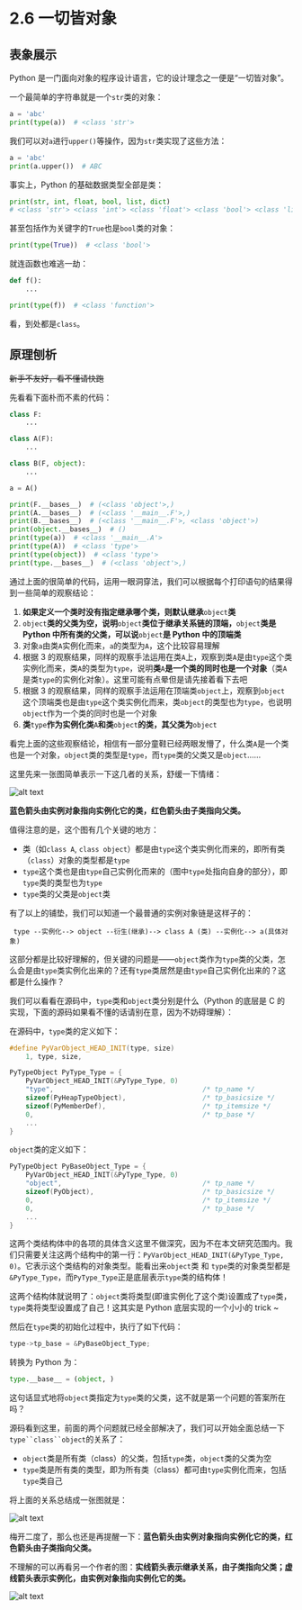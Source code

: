 # 2.6 一切皆对象

## 表象展示

Python 是一门面向对象的程序设计语言，它的设计理念之一便是“一切皆对象”。

一个最简单的字符串就是一个`str`类的对象：

```python
a = 'abc'
print(type(a))  # <class 'str'>
```

我们可以对`a`进行`upper()`等操作，因为`str`类实现了这些方法：

```python
a = 'abc'
print(a.upper())  # ABC
```

事实上，Python 的基础数据类型全部是类：

```python
print(str, int, float, bool, list, dict)
# <class 'str'> <class 'int'> <class 'float'> <class 'bool'> <class 'list'> <class 'dict'>
```

甚至包括作为关键字的`True`也是`bool`类的对象：

```python
print(type(True))  # <class 'bool'>
```

就连函数也难逃一劫：

```python
def f():
    ...

print(type(f))  # <class 'function'>
```

看，到处都是`class`。

## 原理刨析

~~新手不友好，看不懂请快跑~~

先看看下面朴而不素的代码：

```python
class F:
    ...

class A(F):
    ...

class B(F, object):
    ...

a = A()

print(F.__bases__)  # (<class 'object'>,)
print(A.__bases__)  # (<class '__main__.F'>,)
print(B.__bases__)  # (<class '__main__.F'>, <class 'object'>)
print(object.__bases__)  # ()
print(type(a))  # <class '__main__.A'>
print(type(A))  # <class 'type'>
print(type(object))  # <class 'type'>
print(type.__bases__)  # (<class 'object'>,)
```

通过上面的很简单的代码，运用一眼洞穿法，我们可以根据每个打印语句的结果得到一些简单的观察结论：

1. **如果定义一个类时没有指定继承哪个类，则默认继承**`object`**类**
1. `object`**类的父类为空，说明**`object`**类位于继承关系链的顶端，**`object`**类是 Python 中所有类的父类，可以说**`object`**是 Python 中的顶端类**
1. 对象`a`由类`A`实例化而来，`a`的类型为`A`，这个比较容易理解
1. 根据 3 的观察结果，同样的观察手法运用在类`A`上，观察到类`A`是由`type`这个类实例化而来，类`A`的类型为`type`，说明**类**`A`**是一个类的同时也是一个对象**（类`A`是类`type`的实例化对象）。这里可能有点晕但是请先接着看下去吧
1. 根据 3 的观察结果，同样的观察手法运用在顶端类`object`上，观察到`object`这个顶端类也是由`type`这个类实例化而来，类`object`的类型也为`type`，也说明`object`作为一个类的同时也是一个对象
1. **类**`type`**作为实例化类**`A`**和类**`object`**的类，其父类为**`object`

看完上面的这些观察结论，相信有一部分童鞋已经两眼发懵了，什么类`A`是一个类也是一个对象，`object`类的类型是`type`，而`type`类的父类又是`object`……

这里先来一张图简单表示一下这几者的关系，舒缓一下情绪：

![alt text](images/image-3.png)

**蓝色箭头由实例对象指向实例化它的类，红色箭头由子类指向父类。**

值得注意的是，这个图有几个关键的地方：

- 类（如`class A`, `class object`）都是由`type`这个类实例化而来的，即所有类（`class`）对象的类型都是`type`
- `type`这个类也是由`type`自己实例化而来的（图中`type`处指向自身的部分），即`type`类的类型也为`type`
- `type`类的父类是`object`类

有了以上的铺垫，我们可以知道一个最普通的实例对象链是这样子的：

` type --实例化--> object --衍生(继承)--> class A (类) --实例化--> a(具体对象)`

这部分都是比较好理解的，但关键的问题是——`object`类作为`type`类的父类，怎么会是由`type`类实例化出来的？还有`type`类居然是由`type`自己实例化出来的？这都是什么操作？

我们可以看看在源码中，`type`类和`object`类分别是什么（Python 的底层是 C 的实现，下面的源码如果看不懂的话请别在意，因为不妨碍理解）：

在源码中，`type`类的定义如下：

```cpp
#define PyVarObject_HEAD_INIT(type, size)
    1, type, size,

PyTypeObject PyType_Type = {
    PyVarObject_HEAD_INIT(&PyType_Type, 0)
    "type",                                     /* tp_name */
    sizeof(PyHeapTypeObject),                   /* tp_basicsize */
    sizeof(PyMemberDef),                        /* tp_itemsize */
    0,                                          /* tp_base */
    ...
}
```

`object`类的定义如下：

```cpp
PyTypeObject PyBaseObject_Type = {
    PyVarObject_HEAD_INIT(&PyType_Type, 0)
    "object",                                   /* tp_name */
    sizeof(PyObject),                           /* tp_basicsize */
    0,                                          /* tp_itemsize */
    0,                                          /* tp_base */
    ...
}
```

这两个类结构体中的各项的具体含义这里不做深究，因为不在本文研究范围内。我们只需要关注这两个结构中的第一行：`PyVarObject_HEAD_INIT(&PyType_Type, 0)`。它表示这个类结构的对象类型。能看出来`object`类 和 `type`类的对象类型都是`&PyType_Type`，而`PyType_Type`正是底层表示`type`类的结构体！

这两个结构体就说明了：`object`类将类型(即谁实例化了这个类)设置成了`type`类，`type`类将类型设置成了自己！这其实是 Python 底层实现的一个小小的 trick ~

然后在`type`类的初始化过程中，执行了如下代码：

```cpp
type->tp_base = &PyBaseObject_Type;
```

转换为 Python 为：

```python
type.__base__ = (object, )
```

这句话显式地将`object`类指定为`type`类的父类，这不就是第一个问题的答案所在吗？

源码看到这里，前面的两个问题就已经全部解决了，我们可以开始全面总结一下``` type``class``object ```的关系了：

- `object`类是所有类（class）的父类，包括`type`类，`object`类的父类为空
- `type`类是所有类的类型，即为所有类（class）都可由`type`实例化而来，包括`type`类自己

将上面的关系总结成一张图就是：

![alt text](images/image-3.png)

梅开二度了，那么也还是再提醒一下：**蓝色箭头由实例对象指向实例化它的类，红色箭头由子类指向父类。**

不理解的可以再看另一个作者的图：**实线箭头表示继承关系，由子类指向父类；虚线箭头表示实例化，由实例对象指向实例化它的类。**

![alt text](images/image-4.png)

